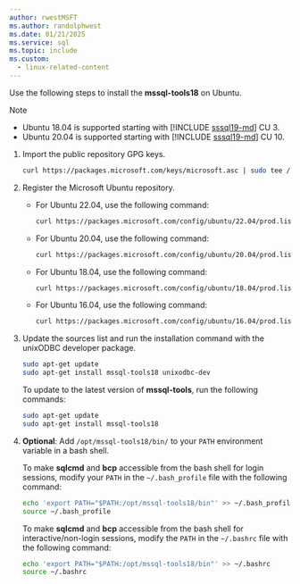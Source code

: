 ```yaml
---
author: rwestMSFT
ms.author: randolphwest
ms.date: 01/21/2025
ms.service: sql
ms.topic: include
ms.custom:
  - linux-related-content
---
```

<a id="ubuntu"></a>

Use the following steps to install the **mssql-tools18** on Ubuntu.

> [!NOTE]  
>  
> - Ubuntu 18.04 is supported starting with [!INCLUDE [sssql19-md](../../includes/sssql19-md.md)] CU 3.
> - Ubuntu 20.04 is supported starting with [!INCLUDE [sssql19-md](../../includes/sssql19-md.md)] CU 10.

1. Import the public repository GPG keys.

   ```bash
   curl https://packages.microsoft.com/keys/microsoft.asc | sudo tee /etc/apt/trusted.gpg.d/microsoft.asc
   ```

1. Register the Microsoft Ubuntu repository.

   - For Ubuntu 22.04, use the following command:

     ```bash
     curl https://packages.microsoft.com/config/ubuntu/22.04/prod.list | sudo tee /etc/apt/sources.list.d/mssql-release.list
     ```

   - For Ubuntu 20.04, use the following command:

     ```bash
     curl https://packages.microsoft.com/config/ubuntu/20.04/prod.list | sudo tee /etc/apt/sources.list.d/mssql-release.list
     ```

   - For Ubuntu 18.04, use the following command:

     ```bash
     curl https://packages.microsoft.com/config/ubuntu/18.04/prod.list | sudo tee /etc/apt/sources.list.d/mssql-release.list
     ```

   - For Ubuntu 16.04, use the following command:

     ```bash
     curl https://packages.microsoft.com/config/ubuntu/16.04/prod.list | sudo tee /etc/apt/sources.list.d/mssql-release.list
     ```

1. Update the sources list and run the installation command with the unixODBC developer package.

   ```bash
   sudo apt-get update
   sudo apt-get install mssql-tools18 unixodbc-dev
   ```

   To update to the latest version of **mssql-tools**, run the following commands:

   ```bash
   sudo apt-get update
   sudo apt-get install mssql-tools18
   ```

1. **Optional**: Add `/opt/mssql-tools18/bin/` to your `PATH` environment variable in a bash shell.

   To make **sqlcmd** and **bcp** accessible from the bash shell for login sessions, modify your `PATH` in the `~/.bash_profile` file with the following command:

   ```bash
   echo 'export PATH="$PATH:/opt/mssql-tools18/bin"' >> ~/.bash_profile
   source ~/.bash_profile
   ```

   To make **sqlcmd** and **bcp** accessible from the bash shell for interactive/non-login sessions, modify the `PATH` in the `~/.bashrc` file with the following command:

   ```bash
   echo 'export PATH="$PATH:/opt/mssql-tools18/bin"' >> ~/.bashrc
   source ~/.bashrc
   ```

